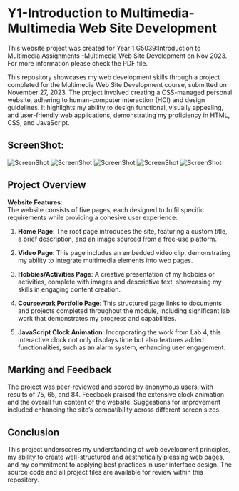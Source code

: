 # Y1-Introduction to Multimedia-Multimedia Web Site Development
This website project was created for Year 1 G5039:Introduction to Multimedia Assignments -Multimedia Web Site Development on Nov 2023. For more information please check the PDF file.

This repository showcases my web development skills through a project completed for the Multimedia Web Site Development course, submitted on November 27, 2023. The project involved creating a CSS-managed personal website, adhering to human-computer interaction (HCI) and design guidelines. It highlights my ability to design functional, visually appealing, and user-friendly web applications, demonstrating my proficiency in HTML, CSS, and JavaScript.

## ScreenShot:
![ScreenShot](https://github.com/dundd2/Y1-Introduction-to-Multimedia-Multimedia-Web-Site-Development/blob/main/SC%20(1).png)
![ScreenShot](https://github.com/dundd2/Y1-Introduction-to-Multimedia-Multimedia-Web-Site-Development/blob/main/SC%20(2).png)
![ScreenShot](https://github.com/dundd2/Y1-Introduction-to-Multimedia-Multimedia-Web-Site-Development/blob/main/SC%20(3).png)
![ScreenShot](https://github.com/dundd2/Y1-Introduction-to-Multimedia-Multimedia-Web-Site-Development/blob/main/SC%20(4).png)
![ScreenShot](https://github.com/dundd2/Y1-Introduction-to-Multimedia-Multimedia-Web-Site-Development/blob/main/SC%20(5).png)

## Project Overview

**Website Features:**  
The website consists of five pages, each designed to fulfil specific requirements while providing a cohesive user experience:

1. **Home Page**: The root page introduces the site, featuring a custom title, a brief description, and an image sourced from a free-use platform.

2. **Video Page**: This page includes an embedded video clip, demonstrating my ability to integrate multimedia elements into web pages.

3. **Hobbies/Activities Page**: A creative presentation of my hobbies or activities, complete with images and descriptive text, showcasing my skills in engaging content creation.

4. **Coursework Portfolio Page**: This structured page links to documents and projects completed throughout the module, including significant lab work that demonstrates my progress and capabilities.

5. **JavaScript Clock Animation**: Incorporating the work from Lab 4, this interactive clock not only displays time but also features added functionalities, such as an alarm system, enhancing user engagement.

## Marking and Feedback

The project was peer-reviewed and scored by anonymous users, with results of 75, 65, and 84. Feedback praised the extensive clock animation and the overall fun content of the website. Suggestions for improvement included enhancing the site’s compatibility across different screen sizes.

## Conclusion

This project underscores my understanding of web development principles, my ability to create well-structured and aesthetically pleasing web pages, and my commitment to applying best practices in user interface design. The source code and all project files are available for review within this repository.
